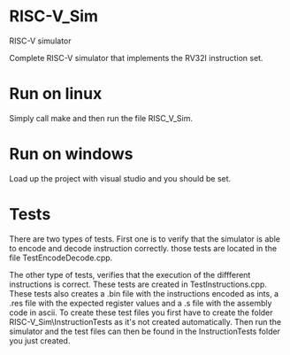 # RISC-V_Sim
RISC-V simulator

Complete RISC-V simulator that implements the RV32I instruction set.

# Run on linux
Simply call make and then run the file RISC_V_Sim.

# Run on windows
Load up the project with visual studio and you should be set.

# Tests
There are two types of tests. First one is to verify that the simulator is able to encode and decode instruction correctly.
those tests are located in the file TestEncodeDecode.cpp.

The other type of tests, verifies that the execution of the diffferent instructions is correct. These tests are created in TestInstructions.cpp.
These tests also creates a .bin file with the instructions encoded as ints, a .res file with the expected register values and a .s file with the assembly code in ascii. 
To create these test files you first have to create the folder RISC-V_Sim\InstructionTests as it's not created automatically. 
Then run the simulator and the test files can then be found in the InstructionTests folder you just created.
